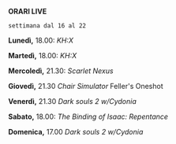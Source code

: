 <b>ORARI LIVE</b>
 
<code>settimana dal 16 al 22</code>
 
<b>Lunedì,</b> 18.00: <i>KH:X</i>

<b>Martedì,</b> 18.00: <i>KH:X</i>

<b>Mercoledì,</b> 21.30: <i>Scarlet Nexus</i>

<b>Giovedì,</b>  21.30 <i>Chair Simulator</i> Feller's Oneshot

<b>Venerdì,</b> 21.30 <i>Dark souls 2 w/Cydonia</i>

<b>Sabato,</b> 18.00: <i>The Binding of Isaac: Repentance</i>

<b>Domenica,</b> 17.00 <i>Dark souls 2 w/Cydonia</i> 
